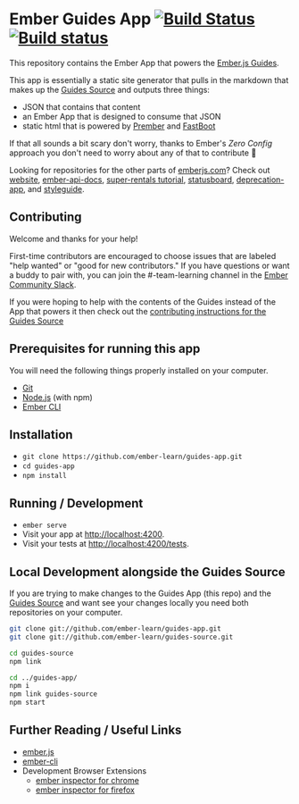 # Ember Guides App [![Build Status](https://travis-ci.org/ember-learn/guides-app.svg?branch=master)](https://travis-ci.org/ember-learn/guides-app) [![Build status](https://ci.appveyor.com/api/projects/status/leil0lxhqtuvh7ga/branch/master?svg=true)](https://ci.appveyor.com/project/sivakumar-kailasam/guides-app/branch/master)

This repository contains the Ember App that powers the [Ember.js
Guides](https://guides.emberjs.com).

This app is essentially a static site generator that pulls in
the markdown that makes up the [Guides Source](https://github.com/ember-learn/guides-source) and
outputs three things:

- JSON that contains that content
- an Ember App that  is designed to consume that JSON
- static html that is powered by [Prember](https://github.com/ef4/prember) and
[FastBoot](https://www.ember-fastboot.com/)

If that all sounds a bit scary don't worry, thanks to
Ember's _Zero Config_ approach you don't need to worry about any of that to contribute 🎉

Looking for repositories for the other parts of [emberjs.com](https://emberjs.com)? Check out
[website](https://github.com/emberjs/website),
[ember-api-docs](https://github.com/ember-learn/ember-api-docs), [super-rentals
tutorial](https://github.com/ember-learn/super-rentals),
[statusboard](https://github.com/ember-learn/statusboard),
[deprecation-app](https://github.com/ember-learn/deprecation-app), and
[styleguide](https://github.com/ember-learn/ember-styleguide).

## Contributing

Welcome and thanks for your help!

First-time contributors are encouraged to choose issues that are
labeled "help wanted" or "good for new contributors." If you have questions or want a buddy to pair
with, you can join the #-team-learning channel in the [Ember Community
Slack](https://ember-community-slackin.herokuapp.com/).

If you were hoping to help with the contents of the Guides instead of the App that powers it then check out the [contributing instructions for the Guides Source](https://github.com/ember-learn/guides-source/blob/master/CONTRIBUTING.md)

## Prerequisites for running this app

You will need the following things properly installed on your computer.

- [Git](https://git-scm.com/)
- [Node.js](https://nodejs.org/) (with npm)
- [Ember CLI](https://ember-cli.com/)

## Installation

- `git clone https://github.com/ember-learn/guides-app.git`
- `cd guides-app`
- `npm install`

## Running / Development

- `ember serve`
- Visit your app at [http://localhost:4200](http://localhost:4200).
- Visit your tests at [http://localhost:4200/tests](http://localhost:4200/tests).

## Local Development alongside the Guides Source

If you are trying to make changes to the Guides App (this repo) and the [Guides
Source](https://github.com/ember-learn/guides-source) and want see your changes locally you need
both repositories on your computer.

```sh
git clone git://github.com/ember-learn/guides-app.git
git clone git://github.com/ember-learn/guides-source.git

cd guides-source
npm link

cd ../guides-app/
npm i
npm link guides-source
npm start
```

## Further Reading / Useful Links

- [ember.js](https://emberjs.com/)
- [ember-cli](https://ember-cli.com/)
- Development Browser Extensions
  - [ember inspector for chrome](https://chrome.google.com/webstore/detail/ember-inspector/bmdblncegkenkacieihfhpjfppoconhi)
  - [ember inspector for firefox](https://addons.mozilla.org/en-US/firefox/addon/ember-inspector/)
